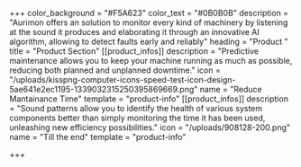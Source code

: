 +++
color_background = "#F5A623"
color_text = "#0B0B0B"
description = "Aurimon offers an solution to monitor every kind of machinery by listening at the sound it produces and elaborating it through an innovative AI algorithm, allowing to detect faults early and reliably"
heading = "Product "
title = "Product Section"
[[product_infos]]
description = "Predictive maintenance allows you to keep your machine running as much as possible, reducing both planned and unplanned downtime."
icon = "/uploads/kisspng-computer-icons-speed-test-icon-design-5ae641e2ec1195-1339032315250395869669.png"
name = "Reduce Mantainance Time"
template = "product-info"
[[product_infos]]
description = "Sound patterns allow you to identify the health of various system components better than simply monitoring the time it has been used, unleashing new efficiency possibilities."
icon = "/uploads/908128-200.png"
name = "Till the end"
template = "product-info"

+++
